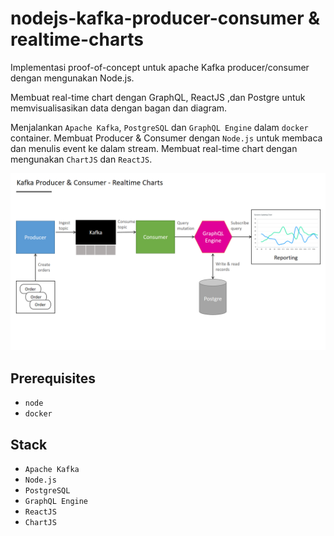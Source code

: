 # nodejs-kafka-producer-consumer & realtime-charts
Implementasi proof-of-concept untuk apache Kafka producer/consumer dengan mengunakan Node.js. 

Membuat real-time chart dengan GraphQL, ReactJS ,dan Postgre untuk memvisualisasikan data dengan bagan dan diagram.

Menjalankan `Apache Kafka`, `PostgreSQL` dan `GraphQL Engine` dalam `docker` container. Membuat Producer & Consumer dengan `Node.js` untuk membaca dan menulis event ke dalam stream. Membuat real-time chart dengan mengunakan `ChartJS` dan `ReactJS`.

![nodejs-kafka-producer-consumer](/node-kafka.png)

## Prerequisites

* `node`
* `docker`

## Stack

* `Apache Kafka`
* `Node.js`
* `PostgreSQL`
* `GraphQL Engine`
* `ReactJS`
* `ChartJS`
